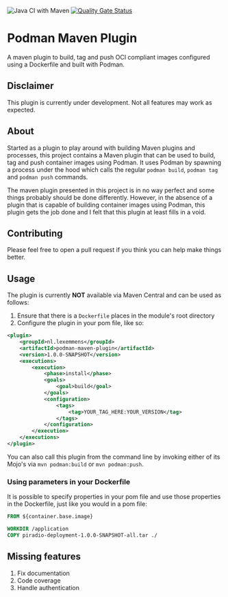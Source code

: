 ![Java CI with Maven](https://github.com/lexemmens/podman-maven-plugin/workflows/Java%20CI%20with%20Maven/badge.svg) [![Quality Gate Status](https://sonarcloud.io/api/project_badges/measure?project=lexemmens_podman-maven-plugin&metric=alert_status)](https://sonarcloud.io/dashboard?id=lexemmens_podman-maven-plugin)

# Podman Maven Plugin
A maven plugin to build, tag and push OCI compliant images configured using a Dockerfile and built with Podman.

## Disclaimer
This plugin is currently under development. Not all features may work as expected.

## About
Started as a plugin to play around with building Maven plugins and processes, this project contains a Maven plugin
that can be used to build, tag and push container images using Podman. It uses Podman by spawning a process under the hood which calls
the regular `podman build`, `podman tag` and `podman push` commands.

The maven plugin presented in this project is in no way perfect and some things probably should be done differently. However, in the absence of a plugin that
is capable of building container images using Podman, this plugin gets the job done and I felt that this plugin at least fills in a void.

## Contributing
Please feel free to open a pull request if you think you can help make things better.

## Usage
The plugin is currently **NOT** available via Maven Central and can be used as follows:

1. Ensure that there is a `Dockerfile` places in the module's root directory
2. Configure the plugin in your pom file, like so: 
```XML
<plugin>
    <groupId>nl.lexemmens</groupId>
    <artifactId>podman-maven-plugin</artifactId>
    <version>1.0.0-SNAPSHOT</version>
    <executions>
        <execution>
            <phase>install</phase>
            <goals>
                <goal>build</goal>
            </goals>
            <configuration>
                <tags>
                    <tag>YOUR_TAG_HERE:YOUR_VERSION</tag>
                </tags>
            </configuration>
        </execution>
    </executions>
</plugin>
```

You can also call this plugin from the command line by invoking either of its Mojo's via `mvn podman:build` or `mvn podman:push`.

### Using parameters in your Dockerfile
It is possible to specify properties in your pom file and use those properties in the Dockerfile, just like you would in a pom file:
```Dockerfile
FROM ${container.base.image}

WORKDIR /application
COPY piradio-deployment-1.0.0-SNAPSHOT-all.tar ./
```
## Missing features
1. Fix documentation
2. Code coverage
3. Handle authentication